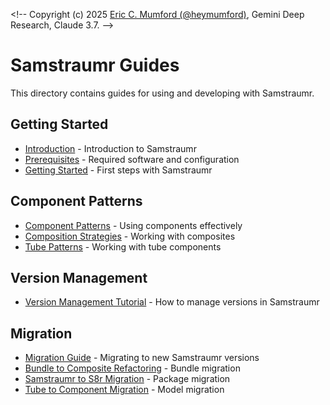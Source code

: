 <\!-- 
Copyright (c) 2025 [Eric C. Mumford (@heymumford)](https://github.com/heymumford), Gemini Deep Research, Claude 3.7.
-->

# Samstraumr Guides

This directory contains guides for using and developing with Samstraumr.

## Getting Started

- [Introduction](introduction.md) - Introduction to Samstraumr
- [Prerequisites](prerequisites.md) - Required software and configuration
- [Getting Started](getting-started.md) - First steps with Samstraumr

## Component Patterns

- [Component Patterns](component-patterns.md) - Using components effectively
- [Composition Strategies](composition-strategies.md) - Working with composites
- [Tube Patterns](tube-patterns.md) - Working with tube components

## Version Management

- [Version Management Tutorial](version-management-tutorial.md) - How to manage versions in Samstraumr

## Migration

- [Migration Guide](migration.md) - Migrating to new Samstraumr versions
- [Bundle to Composite Refactoring](migration/bundle-to-composite-refactoring.md) - Bundle migration
- [Samstraumr to S8r Migration](migration/samstraumr-to-s8r-migration.md) - Package migration
- [Tube to Component Migration](migration/tube-to-component-migration.md) - Model migration
